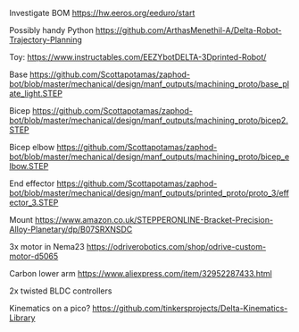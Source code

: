 Investigate BOM https://hw.eeros.org/eeduro/start

Possibly handy Python https://github.com/ArthasMenethil-A/Delta-Robot-Trajectory-Planning

Toy: https://www.instructables.com/EEZYbotDELTA-3Dprinted-Robot/

Base https://github.com/Scottapotamas/zaphod-bot/blob/master/mechanical/design/manf_outputs/machining_proto/base_plate_light.STEP

Bicep https://github.com/Scottapotamas/zaphod-bot/blob/master/mechanical/design/manf_outputs/machining_proto/bicep2.STEP

Bicep elbow https://github.com/Scottapotamas/zaphod-bot/blob/master/mechanical/design/manf_outputs/machining_proto/bicep_elbow.STEP

End effector https://github.com/Scottapotamas/zaphod-bot/blob/master/mechanical/design/manf_outputs/printed_proto/proto_3/effector_3.STEP

Mount https://www.amazon.co.uk/STEPPERONLINE-Bracket-Precision-Alloy-Planetary/dp/B07SRXNSDC

3x motor in Nema23 https://odriverobotics.com/shop/odrive-custom-motor-d5065

Carbon lower arm https://www.aliexpress.com/item/32952287433.html

2x twisted BLDC controllers

Kinematics on a pico? https://github.com/tinkersprojects/Delta-Kinematics-Library
